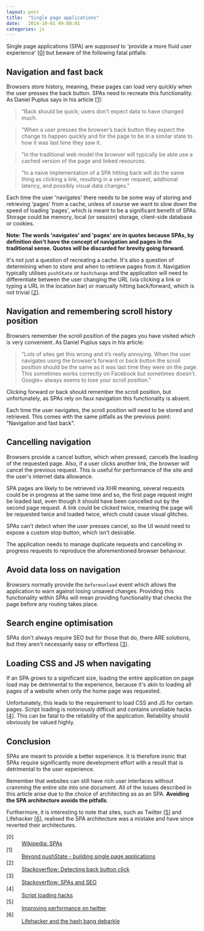```yaml
---
layout: post
title:  "Single page applications"
date:   2014-10-01 09:00:01
categories: js
---
```


Single page applications (SPA) are *supposed* to 'provide a more fluid user experience' [[0](#ref0)] but beware of the following fatal pitfalls:

## Navigation and fast back

Browsers store history, meaning, these pages can load very quickly when the user presses the back button. SPAs need to recreate this functionality. As Daniel Puplus says in his article [[1](#ref1)]:

> "Back should be quick; users don’t expect data to have changed much.

> "When a user presses the browser’s back button they expect the change to happen quickly and for the page to be in a similar state to how it was last time they saw it.

> "In the traditional web model the browser will typically be able use a cached version of the page and linked resources.

> "In a naive implementation of a SPA hitting back will do the same thing as clicking a link, resulting in a server request, additional latency, and possibly visual data changes."

Each time the user 'navigates' there needs to be some way of storing and retrieving 'pages' from a cache, unless of course we want to slow down the speed of loading 'pages', which is meant to be a significant benefit of SPAs. Storage could be memory, local (or session) storage, client-side database or cookies.

**Note: The words 'navigates' and 'pages' are in quotes because SPAs, by definition don't have the concept of navigation and pages in the traditional sense. Quotes will be discarded for brevity going forward.**

It's not just a question of recreating a cache. It's also a question of determining when to store and when to retrieve pages from it. Navigation typically utilises `pushState` or `hashchange` and the application will need to differentiate between the user changing the URL (via clicking a link or typing a URL in the location bar) or manually hitting back/forward, which is not trivial [[2](#ref2)].

## Navigation and remembering scroll history position

Browsers remember the scroll position of the pages you have visited which is very convenient. As Daniel Puplus says in his article:

> "Lots of sites get this wrong and it’s really annoying. When the user navigates using the browser’s forward or back button the scroll position should be the same as it was last time they were on the page. This sometimes works correctly on Facebook but sometimes doesn’t. Google+ always seems to lose your scroll position."

Clicking forward or back should remember the scroll position, but unfortunately, as SPAs rely on faux navigation this functionality is absent.

Each time the user navigates, the scroll position will need to be stored and retrieved. This comes with the same pitfalls as the previous point: "Navigation and fast back".

## Cancelling navigation

Browsers provide a cancel button, which when pressed, cancels the loading of the requested page. Also, if a user clicks another link, the browser will cancel the previous request. This is useful for performance of the site and the user's internet data allowance.

SPA pages are likely to be retrieved via XHR meaning, several requests could be in progress at the same time and so, the first page request might be loaded last, even though it should have been cancelled out by the second page request. A link could be clicked twice, meaning the page will be requested twice and loaded twice, which could cause visual glitches.

SPAs can't detect when the user presses cancel, so the UI would need to expose a custom stop button, which isn't desirable.

The application needs to manage duplicate requests and cancelling in progress requests to reproduce the aforementioned browser behaviour.

## Avoid data loss on navigation

Browsers normally provide the `beforeunload` event which allows the application to warn against losing unsaved changes. Providing this functionality within SPAs will mean providing functionality that checks the page before any routing takes place.

## Search engine optimisation

SPAs don't always require SEO but for those that do, there ARE solutions, but they aren't necessarily easy or effortless [[3](#ref3)].

## Loading CSS and JS when navigating

If an SPA grows to a significant size, loading the entire application on page load may be detrimental to the experience, because it's akin to loading all pages of a website when only the home page was requested.

Unfortunately, this leads to the requirement to load CSS and JS for certain pages. Script loading is notoriously difficult and contains unreliable hacks [[4](#ref4)]. This can be fatal to the reliability of the application. Reliability should obviously be valued highly.

## Conclusion

SPAs are meant to provide a better experience. It is therefore ironic that SPAs require significantly more development effort with a result that is detrimental to the user experience.

Remember that websites can still have rich user interfaces without cramming the entire site into one document. All of the issues described in this article arise due to the choice of architecting as as an SPA. **Avoiding the SPA architecture avoids the pitfalls**.

Furthermore, it is interesting to note that sites, such as Twitter [[5](#ref5)] and Lifehacker [[6](#ref6)], realised the SPA architecture was a mistake and have since reverted their architectures.

<dl>
	<dt><a name="ref0"></a>[0]</dt>
	<dd><a href="http://en.wikipedia.org/wiki/Single-page_application">Wikipedia: SPAs</a></dd>
	<dt><a name="ref1"></a>[1]</dt>
    <dd><a href="https://medium.com/joys-of-javascript/4353246f4480">Beyond pushState - building single page applications</a></dd>
	<dt><a name="ref2"></a>[2]</dt>
	<dd><a href="http://stackoverflow.com/questions/2008806/how-to-detect-if-the-user-clicked-the-back-button">Stackoverflow: Detecting back button click</a></dd>
	<dt><a name="ref3"></a>[3]</dt>
	<dd><a href="http://stackoverflow.com/questions/7549306/single-page-js-websites-and-seo">Stackoverflow: SPAs and SEO</a></dd>
	<dt><a name="ref4"></a>[4]</dt>
	<dd><a href="http://blog.getify.com/labjs-script-loading-the-way-it-should-be/">Script loading hacks</a></dd>
    <dt><a name="ref5"></a>[5]</dt>
    <dd><a href="https://blog.twitter.com/2012/improving-performance-on-twittercom">Improving performance on twitter</a></dd>
    <dt><a name="ref6"></a>[6]</dt>
    <dd><a href="http://isolani.co.uk/blog/javascript/BreakingTheWebWithHashBangs">Lifehacker and the hash bang debarkle</a></dd>
</dl>